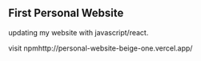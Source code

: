 ## First Personal Website
updating my website with javascript/react.


visit
npmhttp://personal-website-beige-one.vercel.app/
